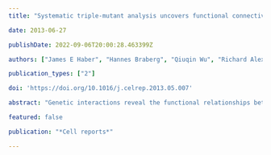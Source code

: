 ```yaml
---
title: "Systematic triple-mutant analysis uncovers functional connectivity between pathways involved in chromosome regulation"

date: 2013-06-27

publishDate: 2022-09-06T20:00:28.463399Z

authors: ["James E Haber", "Hannes Braberg", "Qiuqin Wu", "Richard Alexander", "Julian Haase", "Colm J. Ryan", "Zach Lipkin-Moore", "Kathleen E Franks-Skiba", "Tasha Johnson", "Michael Shales", " others"]

publication_types: ["2"]

doi: 'https://doi.org/10.1016/j.celrep.2013.05.007'

abstract: "Genetic interactions reveal the functional relationships between pairs of genes. In this study, we describe a method for the systematic generation and quantitation of triple mutants, termed triple-mutant analysis (TMA). We have used this approach to interrogate partially redundant pairs of genes in *S. cerevisiae*, including *ASF1* and *CAC1*, two histone chaperones. After subjecting *asf1*Δ *cac1*Δ to TMA, we found that the Swi/Snf Rdh54 protein compensates for the absence of Asf1 and Cac1. Rdh54 more strongly associates with the chromatin apparatus and the pericentromeric region in the double mutant. Moreover, Asf1 is responsible for the synthetic lethality observed in *cac1*Δ strains lacking the HIRA-like proteins. A similar TMA was carried out after deleting both *CLB5* and *CLB6*, cyclins that regulate DNA replication, revealing a strong functional connection to chromosome segregation. This approach can reveal functional redundancies that cannot be uncovered through traditional double-mutant analyses."

featured: false

publication: "*Cell reports*"

---
```


